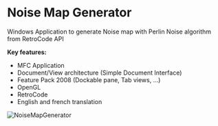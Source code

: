 # Noise Map Generator
<p>Windows Application to generate Noise map with Perlin Noise algorithm from RetroCode API</p>
<p><b>Key features:</b></p>
<ul>
  <li>MFC Application</li>
  <li>Document/View architecture (Simple Document Interface)</li>
  <li>Feature Pack 2008 (Dockable pane, Tab views, ...)</li>
  <li>OpenGL</li>
  <li>RetroCode</li>
  <li>English and french translation</li>
</ul>

![NoiseMapGenerator](https://zupimages.net/up/23/33/8r5b.png)
